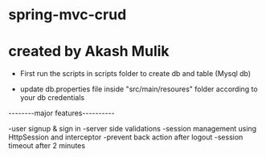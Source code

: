 # spring-mvc-crud
# created by Akash Mulik

- First run the scripts in scripts folder to create db and table (Mysql db)

- update db.properties file inside "src/main/resoures" folder according to your db credentials


--------major features----------

-user signup & sign in
-server side validations
-session management using HttpSession and interceptor
-prevent back action after logout
-session timeout after 2 minutes
